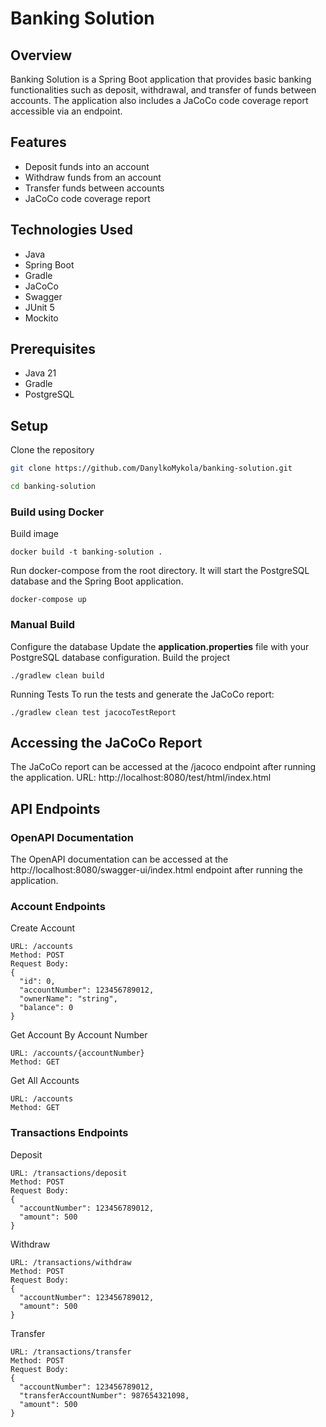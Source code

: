 # Banking Solution

## Overview
Banking Solution is a Spring Boot application that provides basic banking functionalities such as deposit, withdrawal, and transfer of funds between accounts. The application also includes a JaCoCo code coverage report accessible via an endpoint.

## Features
- Deposit funds into an account
- Withdraw funds from an account
- Transfer funds between accounts
- JaCoCo code coverage report

## Technologies Used
- Java
- Spring Boot
- Gradle
- JaCoCo
- Swagger
- JUnit 5
- Mockito

## Prerequisites
- Java 21
- Gradle
- PostgreSQL

## Setup

Clone the repository
```sh
git clone https://github.com/DanylkoMykola/banking-solution.git
```
```sh
cd banking-solution
```
### Build using Docker
Build image
```
docker build -t banking-solution .
```
Run docker-compose from the root directory. It will start the PostgreSQL database and the Spring Boot application. 
```
docker-compose up
```
### Manual Build
Configure the database
Update the **application.properties** file with your PostgreSQL database configuration.
Build the project
```
./gradlew clean build
```
Running Tests
To run the tests and generate the JaCoCo report:
```
./gradlew clean test jacocoTestReport
```


## Accessing the JaCoCo Report
The JaCoCo report can be accessed at the /jacoco endpoint after running the application.
URL: http://localhost:8080/test/html/index.html

## API Endpoints
### OpenAPI Documentation
The OpenAPI documentation can be accessed at the http://localhost:8080/swagger-ui/index.html endpoint after running the application.

### Account Endpoints

Create Account
```
URL: /accounts
Method: POST
Request Body:
{
  "id": 0,
  "accountNumber": 123456789012,
  "ownerName": "string",
  "balance": 0
}
```

Get Account By Account Number
```
URL: /accounts/{accountNumber}
Method: GET
```
Get All Accounts
```
URL: /accounts
Method: GET
```

### Transactions Endpoints
Deposit
```
URL: /transactions/deposit
Method: POST
Request Body:
{
  "accountNumber": 123456789012,
  "amount": 500
}
```

Withdraw
```
URL: /transactions/withdraw
Method: POST
Request Body:
{
  "accountNumber": 123456789012,
  "amount": 500
}
```
Transfer
```
URL: /transactions/transfer
Method: POST
Request Body:
{
  "accountNumber": 123456789012,
  "transferAccountNumber": 987654321098,
  "amount": 500
}
```
